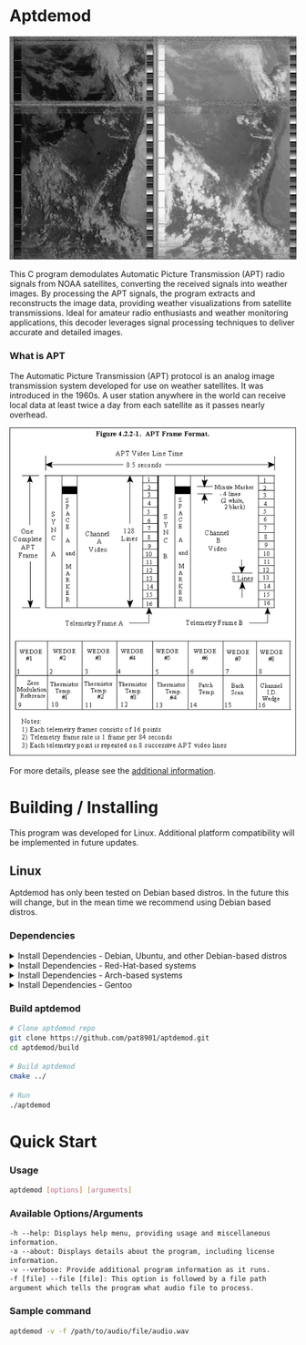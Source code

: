# Aptdemod

![Img](argentina.png)

This C program demodulates Automatic Picture Transmission (APT) radio signals from NOAA satellites, converting the received signals into weather images. By processing the APT signals, the program extracts and reconstructs the image data, providing weather visualizations from satellite transmissions. Ideal for amateur radio enthusiasts and weather monitoring applications, this decoder leverages signal processing techniques to deliver accurate and detailed images.

### What is APT
The Automatic Picture Transmission (APT) protocol is an analog image transmission system developed for use on weather satellites. It was introduced in the 1960s. A user station anywhere in the world can receive local data at least twice a day from each satellite as it passes nearly overhead.

![Img](NOAA_APT_Frame_Format.gif)

For more details, please see the [additional information](https://en.wikipedia.org/wiki/Automatic_picture_transmission).

# Building / Installing
This program was developed for Linux. Additional platform compatibility will be implemented in future updates.

## Linux
Aptdemod has only been tested on Debian based distros.
In the future this will change, but in the mean time we recommend using Debian based distros. 

### Dependencies

<details>

<summary>Install Dependencies - Debian, Ubuntu, and other Debian-based distros</summary>

```bash
sudo apt install git cmake build-essential libfftw3-dev libsndfile1-dev
```

</details>
<details>

<summary>Install Dependencies - Red-Hat-based systems</summary>

```bash
# TBA
```

</details>
<details>

<summary>Install Dependencies - Arch-based systems</summary>

```bash
# TBA
```

</details>
<details>

<summary>Install Dependencies - Gentoo</summary>

```bash
# TBA
```

</details>

### Build aptdemod
```bash
# Clone aptdemod repo
git clone https://github.com/pat8901/aptdemod.git
cd aptdemod/build

# Build aptdemod
cmake ../

# Run
./aptdemod
```

# Quick Start

### Usage
```bash
aptdemod [options] [arguments]
```

### Available Options/Arguments
```
-h --help: Displays help menu, providing usage and miscellaneous information.
-a --about: Displays details about the program, including license information.
-v --verbose: Provide additional program information as it runs.
-f [file] --file [file]: This option is followed by a file path argument which tells the program what audio file to process.
```

### Sample command
```bash
aptdemod -v -f /path/to/audio/file/audio.wav
```
